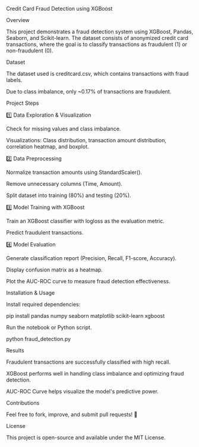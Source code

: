 Credit Card Fraud Detection using XGBoost

Overview

This project demonstrates a fraud detection system using XGBoost, Pandas, Seaborn, and Scikit-learn. The dataset consists of anonymized credit card transactions, where the goal is to classify transactions as fraudulent (1) or non-fraudulent (0).

Dataset

The dataset used is creditcard.csv, which contains transactions with fraud labels.

Due to class imbalance, only ~0.17% of transactions are fraudulent.

Project Steps

1️⃣ Data Exploration & Visualization

Check for missing values and class imbalance.

Visualizations: Class distribution, transaction amount distribution, correlation heatmap, and boxplot.

2️⃣ Data Preprocessing

Normalize transaction amounts using StandardScaler().

Remove unnecessary columns (Time, Amount).

Split dataset into training (80%) and testing (20%).

3️⃣ Model Training with XGBoost

Train an XGBoost classifier with logloss as the evaluation metric.

Predict fraudulent transactions.

4️⃣ Model Evaluation

Generate classification report (Precision, Recall, F1-score, Accuracy).

Display confusion matrix as a heatmap.

Plot the AUC-ROC curve to measure fraud detection effectiveness.

Installation & Usage

Install required dependencies:

pip install pandas numpy seaborn matplotlib scikit-learn xgboost

Run the notebook or Python script.

python fraud_detection.py

Results

Fraudulent transactions are successfully classified with high recall.

XGBoost performs well in handling class imbalance and optimizing fraud detection.

AUC-ROC Curve helps visualize the model's predictive power.

Contributions

Feel free to fork, improve, and submit pull requests! 🚀

License

This project is open-source and available under the MIT License.
